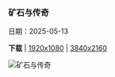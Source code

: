 ### 矿石与传奇

日期：2025-05-13

**下载**  |  [1920x1080](https://cn.bing.com/th?id=OHR.SardiniaFlavia_ZH-CN6784449568_1920x1080.jpg)  |  [3840x2160](https://cn.bing.com/th?id=OHR.SardiniaFlavia_ZH-CN6784449568_UHD.jpg)

![矿石与传奇](https://cn.bing.com/th?id=OHR.SardiniaFlavia_ZH-CN6784449568_1920x1080.jpg "弗拉维亚港, 苏尔西斯-伊格莱西恩特, 撒丁岛, 意大利 (© Marco Bottigelli/Getty Images)")

